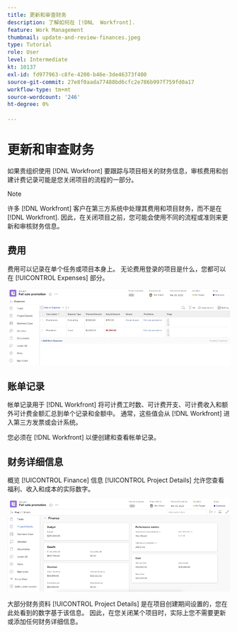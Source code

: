 ```yaml
---
title: 更新和审查财务
description: 了解如何在 [!DNL  Workfront].
feature: Work Management
thumbnail: update-and-review-finances.jpeg
type: Tutorial
role: User
level: Intermediate
kt: 10137
exl-id: fd977963-c8fe-4200-b46e-3de46373f400
source-git-commit: 27e8f0aada77488bd6cfc2e786b997f759fd0a17
workflow-type: tm+mt
source-wordcount: '246'
ht-degree: 0%

---
```


# 更新和审查财务

如果贵组织使用 [!DNL Workfront] 要跟踪与项目相关的财务信息，审核费用和创建计费记录可能是您关闭项目的流程的一部分。

>[!NOTE]
>
>许多 [!DNL Workfront] 客户在第三方系统中处理其费用和项目财务，而不是在 [!DNL Workfront]. 因此，在关闭项目之前，您可能会使用不同的流程或准则来更新和审核财务信息。


## 费用

费用可以记录在单个任务或项目本身上。 无论费用登录的项目是什么，您都可以在 [!UICONTROL Expenses] 部分。

![[!UICONTROL Expenses] 项目部分](assets/expense-section.png)

## 账单记录

帐单记录用于 [!DNL Workfront] 将可计费工时数、可计费开支、可计费收入和额外可计费金额汇总到单个记录和金额中。 通常，这些值会从 [!DNL Workfront] 进入第三方发票或会计系统。

您必须在 [!DNL Workfront] 以便创建和查看帐单记录。

## 财务详细信息

概览 [!UICONTROL Finance] 信息 [!UICONTROL Project Details] 允许您查看福利、收入和成本的实际数字。

![财务科 [!UICONTROL Project Details] 项目窗口](assets/finance-section-project-details.png)

大部分财务资料 [!UICONTROL Project Details] 是在项目创建期间设置的，您在此处看到的数字基于该信息。 因此，在您关闭某个项目时，实际上您不需要更新或添加任何财务详细信息。

<!---
learn more urls
Create billing records
Manage project expenses
Project finances
--->
